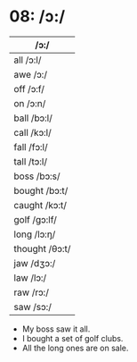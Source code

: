 # 08: /ɔ:/

|/ɔ:/|
|----|
|all /ɔ:l/|
|awe /ɔ:/|
|off /ɔ:f/|
|on /ɔ:n/|
|ball /bɔ:l/|
|call /kɔ:l/|
|fall /fɔ:l/|
|tall /tɔ:l/|
|boss /bɔ:s/|
|bought /bɔ:t/|
|caught /kɔ:t/|
|golf /gɔ:lf/|
|long /lɔ:ŋ/|
|thought /θɔ:t/|
|jaw /dʒɔ:/|
|law /lɔ:/|
|raw /rɔ:/|
|saw /sɔ:/|

- My boss saw it all.
- I bought a set of golf clubs.
- All the long ones are on sale.
